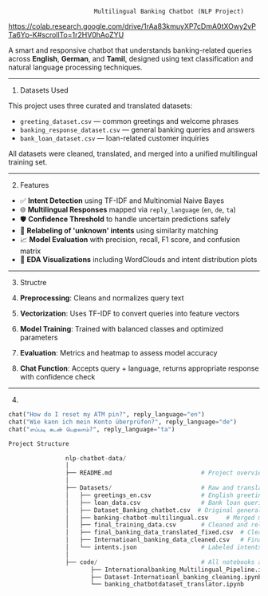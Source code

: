 							Multilingual Banking Chatbot (NLP Project)
https://colab.research.google.com/drive/1rAa83kmuyXP7cDmA0tXOwy2vPTa6Yp-K#scrollTo=1r2HV0hAoZYU

A smart and responsive chatbot that understands banking-related queries across **English**, **German**, and **Tamil**, designed using text classification and natural language processing techniques.

---

1. Datasets Used

This project uses three curated and translated datasets:
- `greeting_dataset.csv` — common greetings and welcome phrases
- `banking_response_dataset.csv` — general banking queries and answers
- `bank_loan_dataset.csv` — loan-related customer inquiries

All datasets were cleaned, translated, and merged into a unified multilingual training set.

---

2. Features

- ✅ **Intent Detection** using TF-IDF and Multinomial Naive Bayes
- 🌐 **Multilingual Responses** mapped via `reply_language` (`en`, `de`, `ta`)
- 🛡️ **Confidence Threshold** to handle uncertain predictions safely
- 🔄 **Relabeling of 'unknown' intents** using similarity matching
- 📈 **Model Evaluation** with precision, recall, F1 score, and confusion matrix
- 🧠 **EDA Visualizations** including WordClouds and intent distribution plots

---

3. Structre 

1. **Preprocessing**: Cleans and normalizes query text
2. **Vectorization**: Uses TF-IDF to convert queries into feature vectors
3. **Model Training**: Trained with balanced classes and optimized parameters
4. **Evaluation**: Metrics and heatmap to assess model accuracy
5. **Chat Function**: Accepts query + language, returns appropriate response with confidence check

---

4. 

```python
chat("How do I reset my ATM pin?", reply_language="en")
chat("Wie kann ich mein Konto überprüfen?", reply_language="de")
chat("எப்படி கடன் பெறலாம்?", reply_language="ta")

Project Structure

				nlp-chatbot-data/
				│
				├── README.md                         # Project overview and instructions
				│
				├── Datasets/                         # Raw and translated chatbot datasets
				│   ├── greetings_en.csv              # English greeting samples
				│   ├── loan_data.csv                 # Bank loan queries and responses
				│   ├── Dataset_Banking_chatbot.csv  # Original general banking dataset
				│   ├── banking-chatbot-multilingual.csv     # Merged multilingual queries
				│   ├── final_training_data.csv       # Cleaned and relabeled training data
				│   ├── final_banking_data_translated_fixed.csv  # Cleaned multilingual responses
				│   ├── Internatioanl_banking_data_cleaned.csv   # Final cleaned file for international responses
				│   └── intents.json                  # Labeled intents for chatbot model
				│
				├── code/                             # All notebooks and scripts# 🧠 Main chatbot pipeline & model logic
					   ├── Internationalbanking_Multilingual_Pipeline.ipynb  # Full training pipeline
					   ├── Dataset-Internatioanl_banking_cleaning.ipynb      # DE/TA column validation + Google Translate fix
					   └── banking_chatbotdataset_translator.ipynb           # Greeting dataset enhancement
					
					